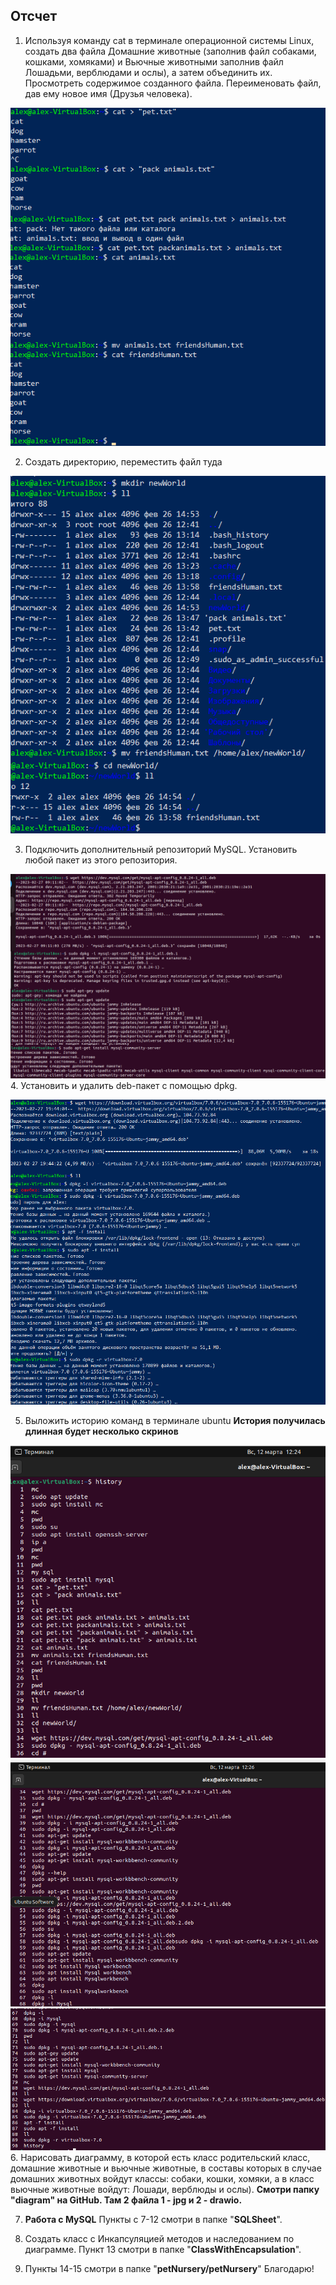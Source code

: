 ## Отсчет

1. Используя команду cat в терминале операционной системы Linux, создать
два файла Домашние животные (заполнив файл собаками, кошками,
хомяками) и Вьючные животными заполнив файл Лошадьми, верблюдами и
ослы), а затем объединить их. Просмотреть содержимое созданного файла.
Переименовать файл, дав ему новое имя (Друзья человека).

![Скрин](https://github.com/KuroTamashiAF/FinalCertification1Year/blob/main/screenshots/1.jpg?raw=true)

2. Создать директорию, переместить файл туда

 ![Скрин](https://github.com/KuroTamashiAF/FinalCertification1Year/blob/main/screenshots/2.jpg?raw=true)
 
3. Подключить дополнительный репозиторий MySQL. Установить любой пакет
из этого репозитория.

![Скрин](https://github.com/KuroTamashiAF/FinalCertification1Year/blob/main/screenshots/3.jpg?raw=true)
4. Установить и удалить deb-пакет с помощью dpkg.

![изображение](https://github.com/KuroTamashiAF/FinalCertification1Year/blob/main/screenshots/4.jpg?raw=true)

5. Выложить историю команд в терминале ubuntu
**История получилась длинная будет несколько скринов**

![Скрин](https://github.com/KuroTamashiAF/FinalCertification1Year/blob/main/screenshots/5.jpg?raw=true)
![Скрин](https://github.com/KuroTamashiAF/FinalCertification1Year/blob/main/screenshots/6.jpg?raw=true)
![скрин](https://github.com/KuroTamashiAF/FinalCertification1Year/blob/main/screenshots/7.jpg?raw=true)
6. Нарисовать диаграмму, в которой есть класс родительский класс, домашние
животные и вьючные животные, в составы которых в случае домашних
животных войдут классы: собаки, кошки, хомяки, а в класс вьючные животные
войдут: Лошади, верблюды и ослы).
**Смотри папку "diagram" на GitHub. Там 2 файла 1 - jpg и 2 - drawio.**

7. **Работа с MySQL**
Пункты с 7-12 смотри в папке "**SQLSheet**".

9.  Создать класс с Инкапсуляцией методов и наследованием по диаграмме.
Пункт 13 смотри в папке "**ClassWithEncapsulation**".

9.  Пункты 14-15 смотри в папке "**petNursery/petNursery**"
Благодарю!








